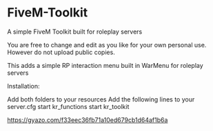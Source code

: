 # FiveM-Toolkit
A simple FiveM Toolkit built for roleplay servers

You are free to change and edit as you like for your own personal use. However do not upload public copies.

This adds a simple RP interaction menu built in WarMenu for roleplay servers

Installation:

Add both folders to your resources
Add the following lines to your server.cfg
start kr_functions
start kr_toolkit




https://gyazo.com/f33eec36fb71a10ed679cb1d64af1b6a
